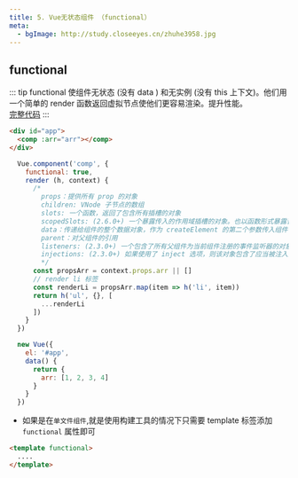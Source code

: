 ```yaml
---
title: 5. Vue无状态组件 （functional）
meta: 
  - bgImage: http://study.closeeyes.cn/zhuhe3958.jpg
---
```

## functional
::: tip functional
  使组件无状态 (没有 data ) 和无实例 (没有 this 上下文)。他们用一个简单的 render 函数返回虚拟节点使他们更容易渲染。提升性能。<br>
  [完整代码](https://github.com/hz199/__/blob/master/demo/vue/vue.functional.html)
:::

```html
<div id="app">
  <comp :arr="arr"></comp>
</div>

```

```js
  Vue.component('comp', {
    functional: true,
    render (h, context) {
      /*
        props：提供所有 prop 的对象
        children: VNode 子节点的数组
        slots: 一个函数，返回了包含所有插槽的对象
        scopedSlots: (2.6.0+) 一个暴露传入的作用域插槽的对象。也以函数形式暴露普通插槽。
        data：传递给组件的整个数据对象，作为 createElement 的第二个参数传入组件
        parent：对父组件的引用
        listeners: (2.3.0+) 一个包含了所有父组件为当前组件注册的事件监听器的对象。这是 data.on 的一个别名。
        injections: (2.3.0+) 如果使用了 inject 选项，则该对象包含了应当被注入的属性。
        */
      const propsArr = context.props.arr || []
      // render li 标签
      const renderLi = propsArr.map(item => h('li', item))
      return h('ul', {}, [
        ...renderLi
      ])
    }
  })

  new Vue({
    el: '#app',
    data() {
      return {
        arr: [1, 2, 3, 4]
      }
    }
  })
```

- 如果是在`单文件组件`,就是使用构建工具的情况下只需要 template 标签添加 `functional` 属性即可

```html
<template functional>
  ....
</template>

```